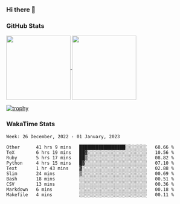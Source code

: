 ### Hi there 👋

### GitHub Stats

<a href="https://github.com/anuraghazra/github-readme-stats">
  <img align="center" height="170px" src="https://github-readme-stats.vercel.app/api/top-langs/?username=tksfjt1024&layout=compact&count_private=true&show_icons=true&show_icons=true&theme=graywhite" />
</a>
<a href="https://github.com/anuraghazra/github-readme-stats">
  <img align="center" height="170px" src="https://github-readme-stats.vercel.app/api?username=tksfjt1024&count_private=true&show_icons=true&show_icons=true&theme=graywhite" />
</a>

[![trophy](https://github-profile-trophy.vercel.app/?username=tksfjt1024)](https://github.com/ryo-ma/github-profile-trophy)

### WakaTime Stats

<!--START_SECTION:waka-->
```text
Week: 26 December, 2022 - 01 January, 2023

Other      41 hrs 9 mins   █████████████████░░░░░░░░   68.66 % 
TeX        6 hrs 19 mins   ██▓░░░░░░░░░░░░░░░░░░░░░░   10.56 % 
Ruby       5 hrs 17 mins   ██▒░░░░░░░░░░░░░░░░░░░░░░   08.82 % 
Python     4 hrs 15 mins   █▓░░░░░░░░░░░░░░░░░░░░░░░   07.10 % 
Text       1 hr 43 mins    ▓░░░░░░░░░░░░░░░░░░░░░░░░   02.88 % 
Slim       24 mins         ▒░░░░░░░░░░░░░░░░░░░░░░░░   00.69 % 
Bash       18 mins         ░░░░░░░░░░░░░░░░░░░░░░░░░   00.51 % 
CSV        13 mins         ░░░░░░░░░░░░░░░░░░░░░░░░░   00.36 % 
Markdown   6 mins          ░░░░░░░░░░░░░░░░░░░░░░░░░   00.18 % 
Makefile   4 mins          ░░░░░░░░░░░░░░░░░░░░░░░░░   00.11 % 
```
<!--END_SECTION:waka-->
